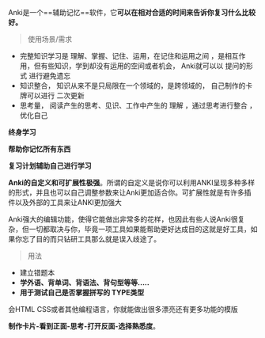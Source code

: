 Anki是一个==辅助记忆==软件，它**可以在相对合适的时间来告诉你复习什么比较好。**

> 使用场景/需求

* 完整知识学习是 理解、掌握、记住、运用，在记住和运用之间 ，是相互作用，但有些知识，学到却没有运用的空间或者机会， Anki就可以以 提问的形式 进行避免遗忘
* 知识整合， 知识从来不是只局限在一个领域的，是跨领域的， 自己制作的卡牌可以进行 二次更新
* 思考量， 阅读产生的思考、见识、工作中产生的 理解 ，通过思考进行整合 ，优化自己

**终身学习**

**帮助你记忆所有东西**

**复习计划辅助自己进行学习**

**Anki的自定义和可扩展性极强**。所谓的自定义是说你可以利用ANKI呈现多种多样的形式，并且也可以自己调整参数来让Anki更加适合你。可扩展性就是有许多插件以及外部的工具来让ANKI更加强大

Anki强大的编辑功能，使得它能做出非常多的花样，也因此有些人说Anki很复杂，但一切都取决与你，毕竟一项工具如果能帮助更好达成目的这就是好工具，如果你忘了目的而只钻研工具那么就是误入歧途了。

> 用法

- 建立错题本
- **学外语、背单词、背语法、背句型等等.....**
- **用于测试自己是否掌握拼写的 TYPE类型**



会HTML CSS或者其他编程语言，你就能做出很多漂亮还有更多功能的模版



**制作卡片-看到正面-思考-打开反面-选择熟悉度**。